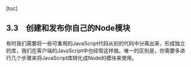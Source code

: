 [toc]

## 3.3　创建和发布你自己的Node模块

有时我们需要将一些可重用的JavaScript代码从别的代码中分离出来，形成独立的库，我们在客户端的JavaScript中也经常这样做。唯一的区别是，你需要多进行几个步骤来将JavaScript库转化成Node的模块来使用。

